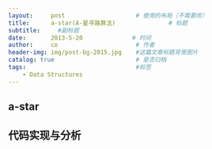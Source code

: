```yaml
---
layout:     post                    # 使用的布局（不需要改）
title:      a-star(A-星寻路算法)               # 标题 
subtitle:     #副标题
date:       2013-5-20              # 时间
author:     co                      # 作者
header-img: img/post-bg-2015.jpg    #这篇文章标题背景图片
catalog: true                       # 是否归档
tags:                               #标签
    - Data Structures
---
```

## a-star
## 代码实现与分析
